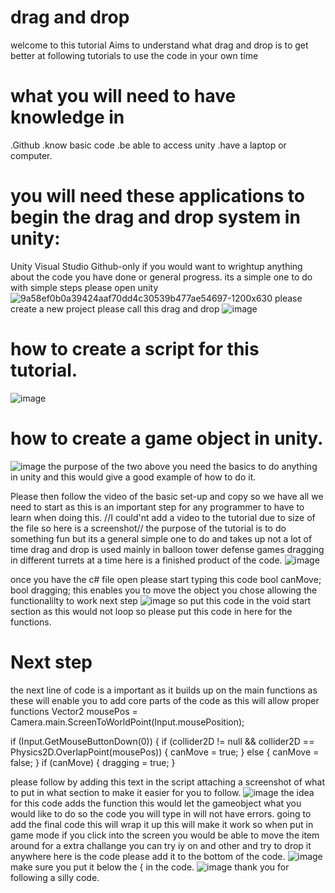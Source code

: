 # drag and drop 
welcome to this tutorial
Aims
to understand what drag and drop is 
to get better at following tutorials
to use the code in your own time 
# what you will need to have knowledge in
.Github
.know basic code
.be able to access unity 
.have a laptop or computer.
# you will need these applications to begin the drag and drop system in unity:
Unity
Visual Studio 
Github-only if you would want to wrightup anything about the code you have done or general progress.
its a simple one to do with simple steps please open unity
![9a58ef0b0a39424aaf70dd4c30539b477ae54697-1200x630](https://github.com/user-attachments/assets/f06d5a02-bab6-49e4-8313-e0b10064ea6e)
please create a new project please call this drag and drop 
![image](https://github.com/user-attachments/assets/4374aa45-5891-4280-8f9d-66fd1eae3ee1)
# how to create a script for this tutorial.
![image](https://github.com/user-attachments/assets/3e42edf3-db9b-4a49-8790-b0969ee37a90)
# how to create a game object in unity.
![image](https://github.com/user-attachments/assets/72ad6942-aa25-4342-8343-2ddd8cbd1bde)
the purpose of the two above you need the basics to do anything in unity and this would give a good example of how to do it.


Please then follow the video of the basic set-up and copy so we have all we need to start as this is an important step for any programmer to have to learn when doing this.
//I could'nt add a video to the tutorial due to size of the file so here is a screenshot//
the purpose of the tutorial is to do something fun but its a general simple one to do and takes up not a lot of time 
drag and drop is used mainly in balloon tower defense games dragging in different turrets at a time 
here is a finished product of the code.
![image](https://github.com/user-attachments/assets/4ad62059-3331-4af9-b7e0-002dbfab8af9)



once you have the c# file open please start typing this code 
 bool canMove;
 bool dragging;
 this enables you to move the object you chose allowing the functionalilty to work 
 next step
 ![image](https://github.com/user-attachments/assets/23966cf6-20a1-40a2-99cc-3d32a85ac6c6)
 so put this code in the void start section as this would not loop so please put this code in here for the functions.
 # Next step
 the next line of code is a important as it builds up on the main functions as these will enable you to add core parts of the code as this will allow proper functions 
   Vector2 mousePos = Camera.main.ScreenToWorldPoint(Input.mousePosition);

   if (Input.GetMouseButtonDown(0))
   {
       if (collider2D != null && collider2D == Physics2D.OverlapPoint(mousePos))
       {
           canMove = true;
       }
       else
       {
           canMove = false;
       }
       if (canMove)
       {
           dragging = true;
       }
 
please follow by adding this text in the script attaching a screenshot of what to put in what section to make it easier for you to follow.
![image](https://github.com/user-attachments/assets/80ac5fed-6c22-449d-bf16-d853ba403ec0)
the idea for this code adds the function this would let the gameobject what you would like to do so the code you will type in will not have errors.
going to add the final code this will wrap it up this will make it work so when put in game mode if you click into the screen you would be able to move the item around for a extra challange you can try iy on and other and try to drop it anywhere 
here is the code please add it to the bottom of the code.
![image](https://github.com/user-attachments/assets/408cd4d6-71ac-427d-8f1a-de1da82266ee)
make sure you put it below the {
in the code.
![image](https://github.com/user-attachments/assets/2828f1cc-fd2d-44e2-b299-518511116075)
thank you for following a silly code.










